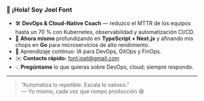 ### 👋 ¡Hola! Soy **Joel Font**

- 🛠️ **DevOps & Cloud-Native Coach** — reduzco el MTTR de los equipos hasta un 70 % con Kubernetes, observabilidad y automatización CI/CD.  
- 🚀 **Ahora mismo** profundizando en **TypeScript + Next.js** y afinando mis chops en **Go** para microservicios de alto rendimiento.  
- 📖 Aprendizaje continuo: IA para DevOps, GitOps y FinOps.  
- ✉️ **Contacto rápido:** font.joel@gmail.com  
- 💡 **Pregúntame** lo que quieras sobre DevOps, cloud; siempre respondo.

---

> “Automatiza lo repetible. Escala lo valioso.”  
> — Yo mismo, cada vez que rompo producción 😅
